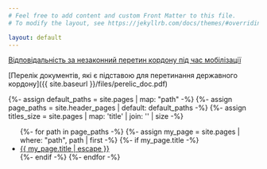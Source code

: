 ```yaml
---
# Feel free to add content and custom Front Matter to this file.
# To modify the layout, see https://jekyllrb.com/docs/themes/#overriding-theme-defaults

layout: default
---
```


[Відповідальність за незаконний перетин кордону під час мобілізації](https://telegra.ph/Vidpovidalnist-za-nezakonnij-peretin-kordonu-pid-chas-mobilizacii-04-03)

[Перелік документів, які є підставою для перетинання державного кордону]({{ site.baseurl }}/files/perelic_doc.pdf)


{%- assign default_paths = site.pages | map: "path" -%}
{%- assign page_paths = site.header_pages | default: default_paths -%}
{%- assign titles_size = site.pages | map: 'title' | join: '' | size -%}
<nav>
  <ul>
    {%- for path in page_paths -%}
      {%- assign my_page = site.pages | where: "path", path | first -%}
      {%- if my_page.title -%}
      <li><a class="page-link" href="{{ my_page.url | relative_url }}">{{ my_page.title | escape }}</a></li>
      {%- endif -%}
    {%- endfor -%}
  </ul>
<nav>

